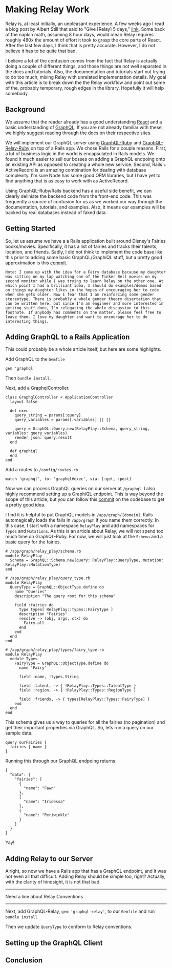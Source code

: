 # Making Relay Work

Relay is, at least initially, an unpleasant experience. A few weeks ago I read a blog post by Albert Still that said to "Give [Relay] 5 days," [link](http://red-badger.com/blog/2015/08/28/give-it-5-days-facebook-relay-and-graphql/). Some back of the napkin math, assuming 8 hour days, would mean Relay requires roughly 480x the amount of effort it took to grasp the core parts of React. After the last few days, I think that is pretty accurate. However, I do not believe it has to be quite that bad.

I believe a lot of the confusion comes from the fact that Relay is actually doing a couple of different things, and those things are not well separated in the docs and tutorials. Also, the documentation and tutorials start out trying to do too much, mixing Relay with unrelated implementation details. My goal with this article is to break down the the Relay workflow and point out some of the, probably temporary, rough edges in the library. Hopefully it will help somebody.

## Background

We assume that the reader already has a good understanding [React](http://facebook.github.io/react/) and a basic understanding of [GraphQL](https://github.com/facebook/graphql). If you are not already familiar with these, we highly suggest reading through the docs on their respective sites.

We will implement our GraphQL server using [GraphQL-Ruby](https://github.com/rmosolgo/graphql-ruby) and [GraphQL-Relay-Ruby](https://github.com/rmosolgo/graphql-relay-ruby) on top of a Rails app. We chose Rails for a couple reasons. First, a lot of business logic in the world is encapsulated in Rails models. We found it much easier to sell our bosses on adding a GraphQL endpoing onto an existing API as opposed to creating a whole new service. Second, Rails + ActiveRecord is an amazing combination for dealing with database complexity. I'm sure Node has some good ORM libraries, but I have yet to find anything that is as easy to work with as ActiveRecord.

Using GraphQL-Ruby/Rails backend has a useful side benefit, we can clearly deliniate the backend code from the front-end code. This was frequently a source of confusion for us as we worked our way through the documentation, tutorials, and examples. Also, it means our examples will be backed by real databases instead of faked data.

## Getting Started

So, let us assume we have a a Rails application built around Disney's Fairies books/movies. Specifically, it has a list of fairies and tracks their talents, location, and friends. Sadly, I did not think to implement the code base like this prior to adding some basic GraphQL/GraphiQL stuff, but a pretty good approximation is this [commit](https://github.com/HurricaneJames/relay-play/tree/041f1981a7fd7a101dd1d671c74ef444cf3677e3).

    Note: I came up with the idea for a Fairy database because my daughter was sitting on my lap watching one of the Tinker Bell movies on my second monitor while I was trying to learn Relay on the other one. At which point I had a brilliant idea, I should do examples/demos based on things my daughter likes in the hopes of encouraging her to code when she gets older. Now I fear that I am reinforcing some gender stereotype. There is probably a whole gender theory disertation that can be written here, but since I'm an engineer and more interested in getting stuff done, I'm relegating the whole discussion to this footnote. If anybody has comments on the matter, please feel free to leave them. I love my daughter and want to encourage her to do interesting things.

## Adding GraphQL to a Rails Application

This could probably be a whole article itself, but here are some highlights.

Add GraphQL to the `Gemfile`

    gem 'graphql'

Then `bundle install`.

Next, add a GraphqlController.

    class GraphqlController < ApplicationController
      layout false

      def exec
        query_string = params[:query]
        query_variables = params[:variables] || {}

        query = GraphQL::Query.new(RelayPlay::Schema, query_string, variables: query_variables)
        render json: query.result
      end

      def graphiql
      end
    end

Add a routes to `/config/routes.rb`

    match 'graphql', to: 'graphql#exec', via: [:get, :post]


Now we can process GraphQL queries on our server at `/graphql`. I also highly recommend setting up a GraphiQL endpoint. This is way beyond the scope of this article, but you can follow this [commit](https://github.com/HurricaneJames/relay-play/commit/c0244a398ec3791e0703c1b296b5ef46f7e1a5b9) on the codebase to get a pretty good idea.

I find it is helpful to put GraphQL models in `/app/graph/[domain]`. Rails automagically loads the fails in `/app/graph` if you name them correctly. In this case, I start with a namespace `RelayPlay` and add namespaces for `Types` and `Mutations`. As this is an article about Relay, we will not spend too much time on GraphQL-Ruby. For now, we will just look at the `Schema` and a basic query for the fairies.

    # /app/graph/relay_play/schema.rb
    module RelayPlay
      Schema = GraphQL::Schema.new(query: RelayPlay::QueryType, mutation: RelayPlay::MutationType)
    end

    # /app/graph/relay_play/query_type.rb
    module RelayPlay
      QueryType = GraphQL::ObjectType.define do
        name "Queries"
        description "The query root for this schema"

        field :fairies do
          type types[ RelayPlay::Types::FairyType ]
          description "Fairies"
          resolve -> (obj, args, ctx) do
            Fairy.all
          end
        end
      end
    end

    # /app/graph/relay_play/types/fairy_type.rb
    module RelayPlay
      module Types
        FairyType = GraphQL::ObjectType.define do
          name 'Fairy'

          field :name, !types.String

          field :talent, -> { !RelayPlay::Types::TalentType }
          field :region, -> { !RelayPlay::Types::RegionType }

          field :friends, -> { types[RelayPlay::Types::FairyType] }
        end
      end
    end

This schema gives us a way to queries for all the fairies (no pagination) and get their important properties via GraphQL. So, lets run a query on our sample data.

    query ourFairies {
      fairies { name }
    }

Running this through our GraphQL endpoing returns

    {
      "data": {
        "fairies": [
          {
            "name": "Fawn"
          },
          {
            "name": "Iridessa"
          },
          {
            "name": "Periwinkle"
          }
        ]
      }
    }

Yay!

## Adding Relay to our Server

Alright, so now we have a Rails app that has a GraphQL endpoint, and it was not even all that difficult. Adding Relay should be simple too, right? Actually, with the clarity of hindsight, it is not that bad.

***** ***** ***** ***** ***** *****
Need a line about Relay Conventions
***** ***** ***** ***** ***** *****



Next, add GraphQL-Relay, `gem 'graphql-relay'`, to our `Gemfile` and run `bundle install`.

Then we update `QueryType` to conform to Relay conventions.





## Setting up the GraphQL Client

## Conclusion